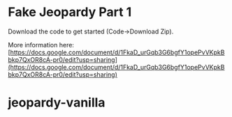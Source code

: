 # Fake Jeopardy Part 1

Download the code to get started (Code->Download Zip).

More information here: [https://docs.google.com/document/d/1FkaD_urGqb3G6bgfY1opePvVKpkBbkp7QxOR8cA-pr0/edit?usp=sharing](https://docs.google.com/document/d/1FkaD_urGqb3G6bgfY1opePvVKpkBbkp7QxOR8cA-pr0/edit?usp=sharing)
# jeopardy-vanilla
